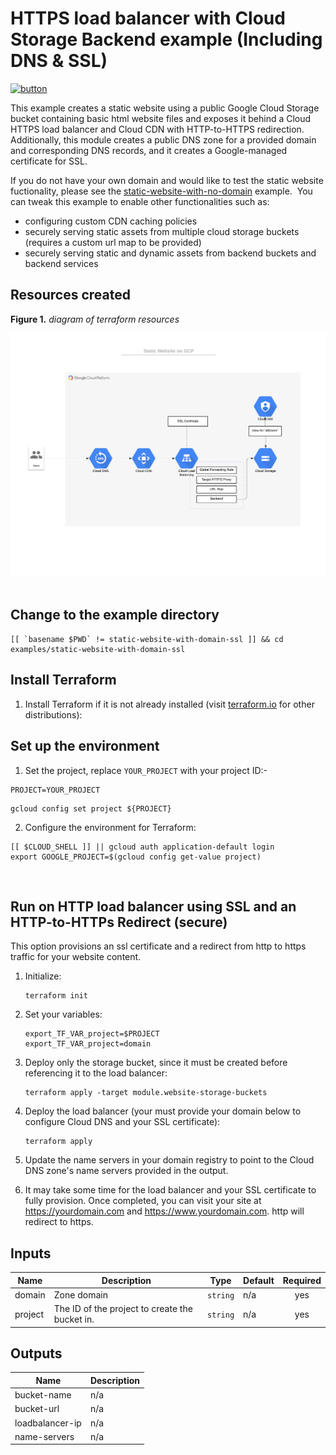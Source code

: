 # HTTPS load balancer with Cloud Storage Backend example (Including DNS & SSL)

[![button](http://gstatic.com/cloudssh/images/open-btn.png)](https://console.cloud.google.com/cloudshell/open?git_repo=https://github.com/terraform-google-modules/terraform-google-lb-http&working_dir=examples/static-website-with-domain-ssl&page=shell&tutorial=README.md)

This example creates a static website using a public Google Cloud Storage bucket containing basic html website files and exposes it behind a Cloud HTTPS load balancer and Cloud CDN with HTTP-to-HTTPS redirection. Additionally, this module creates a public DNS zone for a provided domain and corresponding DNS records, and it creates a Google-managed certificate for SSL.

If you do not have your own domain and would like to test the static website fuctionality, please see the [static-website-with-no-domain](../static-website-with-no-domain) example.
​
You can tweak this example to enable other functionalities such as:
​
- configuring custom CDN caching policies
- securely serving static assets from multiple cloud storage buckets (requires a custom url map to be provided)
- securely serving static and dynamic assets from backend buckets and backend services

## Resources created

**Figure 1.** *diagram of terraform resources*

![architecture diagram](../../modules/backend_bucket/Diagrams/Static_Website_with_DNS_SSL.jpeg)
​
## Change to the example directory

```
[[ `basename $PWD` != static-website-with-domain-ssl ]] && cd examples/static-website-with-domain-ssl
```

## Install Terraform

1. Install Terraform if it is not already installed (visit [terraform.io](https://terraform.io) for other distributions):

## Set up the environment

1. Set the project, replace `YOUR_PROJECT` with your project ID:-

```
PROJECT=YOUR_PROJECT
```

```
gcloud config set project ${PROJECT}
```

2. Configure the environment for Terraform:

```
[[ $CLOUD_SHELL ]] || gcloud auth application-default login
export GOOGLE_PROJECT=$(gcloud config get-value project)
```
​
## Run on HTTP load balancer using SSL and an HTTP-to-HTTPs Redirect (secure)

This option provisions an ssl certificate and a redirect from http to https traffic for your website content.

1. Initialize:

    ```
    terraform init
    ```

2. Set your variables:

    ```
    export_TF_VAR_project=$PROJECT
    export_TF_VAR_project=domain
    ```

3. Deploy only the storage bucket, since it must be created before referencing it to the load balancer:

    ```
    terraform apply -target module.website-storage-buckets
    ```

4. Deploy the load balancer (your must provide your domain below to configure Cloud DNS and your SSL certificate):

    ```
    terraform apply
    ```

5. Update the name servers in your domain registry to point to the Cloud DNS zone's name servers provided in the output.

6. It may take some time for the load balancer and your SSL certificate to fully provision. Once completed, you can visit your site at https://yourdomain.com and https://www.yourdomain.com. http will redirect to https.

<!-- BEGINNING OF PRE-COMMIT-TERRAFORM DOCS HOOK -->
## Inputs

| Name | Description | Type | Default | Required |
|------|-------------|------|---------|:--------:|
| domain | Zone domain | `string` | n/a | yes |
| project | The ID of the project to create the bucket in. | `string` | n/a | yes |

## Outputs

| Name | Description |
|------|-------------|
| bucket-name | n/a |
| bucket-url | n/a |
| loadbalancer-ip | n/a |
| name-servers | n/a |

<!-- END OF PRE-COMMIT-TERRAFORM DOCS HOOK -->
​
